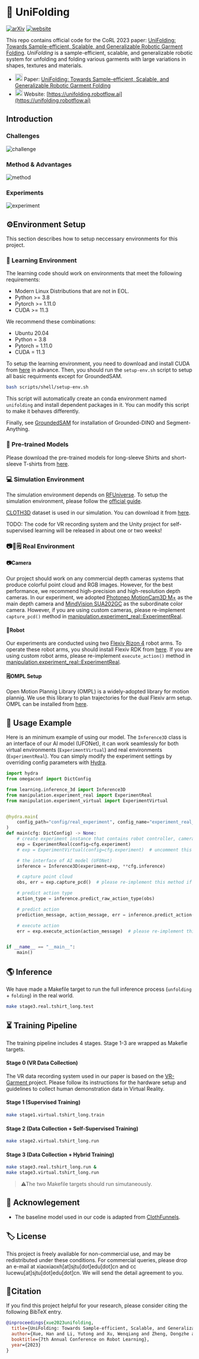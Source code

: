 # 👔 UniFolding

[![arXiv](https://img.shields.io/badge/arXiv-2311.01267-red.svg)](https://arxiv.org/abs/2311.01267) [![website](https://img.shields.io/website-up-down-green-red/http/cv.lbesson.qc.to.svg)](https://unifolding.robotflow.ai)


This repo contains official code for the CoRL 2023 paper: [UniFolding: Towards Sample-efficient, Scalable, and Generalizable Robotic Garment Folding](https://unifolding.robotflow.ai/). *UniFolding* is a sample-efficient, scalable, and generalizable robotic system for unfolding and folding various garments with large variations in shapes, textures and materials.

- <img src="https://arxiv.org/favicon.ico" alt="paper icon" style="width:20px;height:20px;"/> Paper: [UniFolding: Towards Sample-efficient, Scalable, and Generalizable Robotic Garment Folding](https://arxiv.org/abs/2311.01267)
- <img src="https://ssl.gstatic.com/atari/images/public/favicon.ico" alt="website icon" style="width:20px;height:20px;"/> Website: [https://unifolding.robotflow.ai](https://unifolding.robotflow.ai)
## Introduction
### Challenges
![challenge](assets/page1.gif)
### Method & Advantages
![method](assets/page2.gif)
### Experiments
![experiment](assets/page3.gif)
## ⚙Environment Setup

This section describes how to setup neccessary environments for this project.

### 🧠 Learning Environment

The learning code should work on environments that meet the following requirements:

- Modern Linux Distributions that are not in EOL.
- Python >= 3.8
- Pytorch >= 1.11.0
- CUDA >= 11.3

We recommend these combinations:

- Ubuntu 20.04
- Python = 3.8
- Pytorch = 1.11.0
- CUDA = 11.3

To setup the learning environment, you need to download and install CUDA from [here](https://developer.nvidia.com/cuda-downloads) in advance. Then, you should run the `setup-env.sh` script to setup all basic requirments except for GroundedSAM.


```bash
bash scripts/shell/setup-env.sh
```

This script will automatically create an conda environment named `unifolding` and install dependent packages in it. You can modify this script to make it behaves differently.

Finally, see [GroundedSAM](https://github.com/IDEA-Research/Grounded-Segment-Anything) for installation of Grounded-DINO and Segment-Anything.

### 🔽 Pre-trained Models
Please download the pre-trained models for long-sleeve Shirts and short-sleeve T-shirts from [here](https://drive.google.com/file/d/1qjoBzYUOgj9ldJ00lIIpg5Fjr0YIglXL/view?usp=sharing). 

### 💻 Simulation Environment

The simulation environment depends on [RFUniverse](https://github.com/mvig-robotflow/rfuniverse). To setup the simulation environment, please follow the [official guide](https://docs.robotflow.ai/pyrfuniverse/markdown/get_started.htmll).

[CLOTH3D](https://github.com/hbertiche/CLOTH3D) dataset is used in our simulation. You can download it from [here](https://chalearnlap.cvc.uab.cat/dataset/38/description/).

TODO: The code for VR recording system and the Unity project for self-supervised learning will be released in about one or two weeks!
### 📷🦾🗒 Real Environment

#### 📷Camera

Our project should work on any commercial depth cameras systems that produce colorful point cloud and RGB images. However, for the best performance, we recommend high-precision and high-resolution depth cameras. In our experiment, we adopted [Photoneo MotionCam3D M+](https://www.photoneo.com/products/motioncam-3d-m-plus/) as the main depth camera and [MindVision SUA202GC](https://www.mindvision.com.cn/uploadfiles/2020/03/18/09027801885830704.pdf) as the subordinate color camera. However, if you are using custom cameras, please re-implement `capture_pcd()` method in [manipulation.experiment_real::ExperimentReal](./manipulation/experiment_real.py).

#### 🦾Robot

Our experiments are conducted using two [Flexiv Rizon 4](https://www.flexiv.cn/en/product/rizon) robot arms. To operate these robot arms, you should install Flexiv RDK from [here](https://rdk.flexiv.com/en/). If you are using custom robot arms, please re-implement `execute_action()` method in [manipulation.experiment_real::ExperimentReal](./manipulation/experiment_real.py).
#### 🗒OMPL Setup

Open Motion Plannig Library (OMPL) is a widely-adopted library for motion plannig. We use this library to plan trajectories for the dual Flexiv arm setup. OMPL can be installed from [here](https://ompl.kavrakilab.org/download.html).

## 📕 Usage Example
Here is an minimum example of using our model. The `Inference3D` class is an interface of our AI model (UFONet), it can work seamlessly for both virtual environments (`ExperimentVirtual`) and real environments (`ExperimentReal`). You can simply modify the experiment settings by overriding config parameters with [Hydra](https://hydra.cc/). 

```python
import hydra
from omegaconf import DictConfig

from learning.inference_3d import Inference3D
from manipulation.experiment_real import ExperimentReal
from manipulation.experiment_virtual import ExperimentVirtual


@hydra.main(
    config_path="config/real_experiment", config_name="experiment_real_tshirt_long", version_base="1.1"
)
def main(cfg: DictConfig) -> None:
    # create experiment instance that contains robot controller, camera, environment setup, etc.
    exp = ExperimentReal(config=cfg.experiment)
    # exp = ExperimentVirtual(config=cfg.experiment)  # uncomment this line to use virtual environment

    # the interface of AI model (UFONet)
    inference = Inference3D(experiment=exp, **cfg.inference)

    # capture point cloud
    obs, err = exp.capture_pcd()  # please re-implement this method if you are using custom hardware

    # predict action type
    action_type = inference.predict_raw_action_type(obs)

    # predict action
    prediction_message, action_message, err = inference.predict_action(obs, action_type)

    # execute action
    err = exp.execute_action(action_message)  # please re-implement this method if you are using custom hardware


if __name__ == "__main__":
    main()
```

## 🌎 Inference

We have made a Makefile target to run the full inference process (`unfolding` + `folding`) in the real world.
```bash
make stage3.real.tshirt_long.test
```

## ⏳ Training Pipeline

The training pipeline includes 4 stages. Stage 1-3 are wrapped as Makefie targets.

#### Stage 0 (VR Data Collection)
The VR data recording system used in our paper is based on the [VR-Garment ](https://github.com/xiaoxiaoxh/VR-Garment) project. Please follow its instructions for the hardware setup and guidelines to collect human demonstration data in Virtual Reality.


#### Stage 1 (Supervised Training)
```bash
make stage1.virtual.tshirt_long.train
```

#### Stage 2 (Data Collection + Self-Supervised Training)
```bash
make stage2.virtual.tshirt_long.run
```

#### Stage 3 (Data Collection + Hybrid Training)
```bash
make stage3.real.tshirt_long.run &
make stage3.virtual.tshirt_long.run
```

> ⚠The two Makefile targets should run simutaneously.



## 🙏 Acknowlegement

- The baseline model used in our code is adapted from [ClothFunnels](https://github.com/real-stanford/cloth-funnels).


## 🏷️ License

This project is freely available for non-commercial use, and may be redistributed under these conditions. For commercial queries, please drop an e-mail at xiaoxiaoxh[at]sjtu[dot]edu[dot]cn and cc lucewu[at]sjtu[dot]edu[dot]cn. We will send the detail agreement to you.


## 🔗Citation
If you find this project helpful for your research, please consider citing the following BibTeX entry.

```BibTex
@inproceedings{xue2023unifolding,
  title={UniFolding: Towards Sample-efficient, Scalable, and Generalizable Robotic Garment Folding},
  author={Xue, Han and Li, Yutong and Xu, Wenqiang and Zheng, Dongzhe and Lu, Cewu},
  booktitle={7th Annual Conference on Robot Learning},
  year={2023}
}
```
